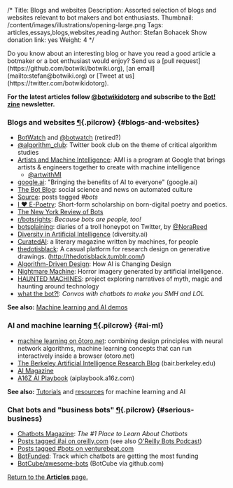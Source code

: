 /*
Title: Blogs and websites
Description: Assorted selection of blogs and websites relevant to bot makers and bot enthusiasts.
Thumbnail: /content/images/illustrations/opening-large.png
Tags: articles,essays,blogs,websites,reading
Author: Stefan Bohacek
Show donation link: yes
Weight: 4
*/

<div class="note" markdown=1>
Do you know about an interesting blog or have you read a good article a botmaker or a bot enthusiast would enjoy? Send us a [pull request](https://github.com/botwiki/botwiki.org), [an email](mailto:stefan@botwiki.org) or [Tweet at us](https://twitter.com/botwikidotorg).
</div>

**For the latest articles follow [@botwikidotorg](https://twitter.com/botwikidotorg) and subscribe to the [Bot! zine](http://botzine.org/) newsletter.**


### Blogs and websites [¶](#blogs-and-websites){.pilcrow} {#blogs-and-websites}

- [BotWatch](http://bot.watch/) and [@botwatch](https://twitter.com/botwatch) (retired?)
- [@algorithm_club](https://twitter.com/algorithm_club): Twitter book club on the theme of critical algorithm studies
- [Artists and Machine Intelligence](https://ami.withgoogle.com/): AMI is a program at Google that brings artists & engineers together to create with machine intelligence
  - [@artwithMI](https://twitter.com/artwithMI)
- [google.ai](https://google.ai/): "Bringing the benefits of AI to everyone" (google.ai)
- [The Bot Blog](https://thebotblog.wordpress.com/): social science and news on automated culture
- [Source](https://source.opennews.org/en-US/articles/tags/bots/): posts tagged *#bots*
- [I ♥ E-Poetry](http://iloveepoetry.com/): Short-form scholarship on born-digital poetry and poetics.
- [The New York Review of Bots](http://nybots.tumblr.com/)
- [r/botsrights](https://www.reddit.com/r/botsrights): *Because bots are people, too!*
- [botsplaining](http://botsplaining.tumblr.com/): diaries of a troll honeypot on Twitter, by [@NoraReed](https://twitter.com/NoraReed)
- [Diversity in Artificial Intelligence](diversity.ai) (diversity.ai)
- [CuratedAI](http://curatedai.com/): a literary magazine written by machines, for people
- [thedotisblack](http://thedotisblack.tumblr.com/): A casual platform for research design on generative drawings. (http://thedotisblack.tumblr.com/)
- [Algorithm-Driven Design](http://algorithms.design/): How AI is Changing Design
- [Nightmare Machine](http://nightmare.mit.edu/): Horror imagery generated by artificial intelligence.
- [HAUNTED MACHINES](http://hauntedmachines.com/): project exploring narratives of myth, magic and haunting around technology
- [what the bot?!](http://whatthebot.ai/): *Convos with chatbots to make you SMH and LOL*

**See also:** [Machine learning and AI demos](/tutorials/machine-learning-nlp-ai/#demos-projects)

### AI and machine learning [¶](#ai-ml){.pilcrow} {#ai-ml}

- [machine learning on ōtoro.net](http://otoro.net/ml/): combining design principles with neural network algorithms, machine learning concepts that can run interactively inside a browser (otoro.net)
- [The Berkeley Artificial Intelligence Research Blog](http://bair.berkeley.edu/blog/) (bair.berkeley.edu)
- [AI Magazine](https://www.aaai.org/ojs/index.php/aimagazine/index)
- [A16Z AI Playbook](http://aiplaybook.a16z.com/) (aiplaybook.a16z.com)

**See also:** [Tutorials](/tutorials/machine-learning-nlp-ai) and [resources](/resources/machine-learning-nlp-ai) for machine learning and AI

### Chat bots and "business bots" [¶](#serious-business){.pilcrow} {#serious-business}

- [Chatbots Magazine](https://chatbotsmagazine.com/): *The #1 Place to Learn About Chatbots*
- [Posts tagged #ai on oreilly.com](https://www.oreilly.com/topics/ai) (see also [O'Reilly Bots Podcast](https://itunes.apple.com/us/podcast/what-are-bots-heres-background./id1145426486?i=1000374278363))
- [Posts tagged #bots on venturebeat.com](http://venturebeat.com/tag/bots/)
- [BotFunded](https://botfunded.com/): Track which chatbots are getting the most funding
- [BotCube/awesome-bots](https://github.com/BotCube/awesome-bots) (BotCube via github.com)

[Return to the **Articles** page.](/articles/)